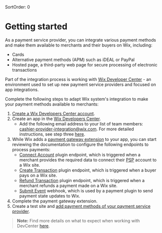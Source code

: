SortOrder: 0
# Getting started
As a payment service provider, you can integrate various payment methods and make them available to merchants and their buyers on Wix, including:
- Cards
- Alternative payment methods (APM) such as iDEAL or PayPal
- Hosted page, a third-party web page for secure processing of electronic transactions

Part of the integration process is working with [Wix Developer Center](https://dev.wix.com/) - an environment used to set up new payment service providers and focused on app integrations.

Complete the following steps to adapt Wix system's integration to make your payment methods available to merchants:

1. [Create a Wix Developers Center account](https://providers-platform.wixanswers.com/kb/en/article/how-to-open-a-devcenter-account).
2. Create an app in the [Wix Developers Center](https://dev.wix.com).
   - Add the following email address to your list of team members: [cashier-provider-integration@wix.com](mailto:cashier-provider-integration@wix.com). For more detailed instructions, see step three [here](https://providers-platform.wixanswers.com/kb/en/article/how-to-open-a-devcenter-account).
3. While Wix adds a [payment gateway extension](https://providers-platform.wixanswers.com/kb/en/article/adding-your-payment-providermethod-to-your-testing-site) to your app, you can start reviewing the documentation to configure the following endpoints to process payments:
    - [Connect Account](https://dev.wix.com/api/rest/payment-provider/provider-platform/account/connect-account) plugin endpoint, which is triggered when a merchant provides the required data to connect their [PSP](https://en.wikipedia.org/wiki/Payment_service_provider) account to a Wix site.
    - [Create Transaction](https://dev.wix.com/api/rest/payment-provider/provider-platform/transaction/create-transaction) plugin endpoint, which is triggered when a buyer pays on a Wix site.
    - [Refund Transaction](https://dev.wix.com/api/rest/payment-provider/provider-platform/transaction/refund-transaction) plugin endpoint, which is triggered when a merchant refunds a payment made on a Wix site.
    - [Submit Event](https://dev.wix.com/api/rest/payment-provider/provider-platform/event/submit-event) webhook, which is used by a payment plugin to send payment state updates to Wix.
4. Complete the payment gateway extension.
5. Create a test site and [add payment methods of your payment service provider](https://providers-platform.wixanswers.com/kb/en/article/adding-your-payment-providermethod-to-your-testing-site).

>**Note:**
>Find more details on what to expect when working with DevCenter [here](https://providers-platform.wixanswers.com/kb/en/article/getting-started-what-to-expect).